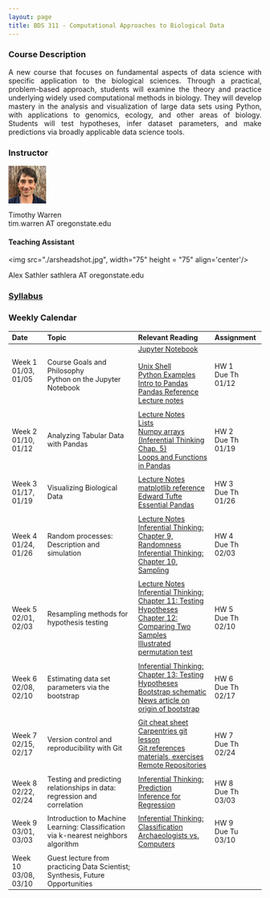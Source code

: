 ```yaml
---
layout: page
title: BDS 311 - Computational Approaches to Biological Data
---
```


### Course Description
 <!---
  will replace this image
 <img src="./covidtrace_color_rev-01.png" width="390" height="270" align='right'/> 
-->
 <div style="text-align: justify"> 
 A new course that focuses on fundamental aspects of data science with specific application to the biological sciences. Through a practical, problem-based approach, students will examine the theory and practice underlying widely used computational methods in biology. They will develop mastery in the analysis and visualization of large data sets using Python, with applications to genomics, ecology, and other areas of biology. Students will test hypotheses, infer dataset parameters, and make predictions via broadly applicable data science tools. 
</div>   

### Instructor
<img src="./twheadshot_square.jpg" width="75" height="75" align='center'/>      

Timothy Warren  
tim.warren AT oregonstate.edu         

#### Teaching Assistant
<img src="./arsheadshot.jpg", width="75" height = "75" align='center'/>

Alex Sathler
sathlera AT oregonstate.edu

  
  





### [Syllabus](./syllabus.md)


### Weekly Calendar  

|Date                                  | Topic                             |  Relevant Reading                     | Assignment                                 |
|:-----------------------------        |:--------------------------------- |:------------------------------------  |:----------------------                      |
| Week 1 <br />01/03, 01/05&nbsp; &nbsp; &nbsp;&nbsp;&nbsp;| Course Goals and Philosophy <br />Python on the Jupyter Notebook &nbsp; &nbsp; &nbsp;| [Jupyter Notebook](https://www.e-education.psu.edu/geog489/node/2204)&nbsp; &nbsp; &nbsp;&nbsp; &nbsp;&nbsp; &nbsp;<br>[Unix Shell](https://swcarpentry.github.io/shell-novice/) <br> [Python Examples](https://nbviewer.jupyter.org/urls/bitbucket.org/hrojas/learn-pandas/raw/master/lessons/Python_101.ipynb) &nbsp; &nbsp;  <br> [Intro to Pandas](http://swcarpentry.github.io/python-novice-gapminder/) <br> [Pandas Reference](https://pandas.pydata.org/pandas-docs/stable/user_guide/10min.html)<br>[Lecture notes](./lecture_notes/lec_wk01.md)| HW 1 <br/> Due Th 01/12 &nbsp; &nbsp; |
|        |                |         |            |
| Week 2 <br /> 01/10, 01/12    | Analyzing Tabular Data with Pandas  |[Lecture Notes](./lecture_notes/lec_wk02.md)<br> [Lists](https://swcarpentry.github.io/python-novice-gapminder/11-lists/index.html)<br>[Numpy arrays <br> (Inferential Thinking Chap. 5)](https://inferentialthinking.com/chapters/05/Sequences.html)<br>[Loops and Functions in Pandas](https://datacarpentry.org/python-ecology-lesson/06-loops-and-functions/)                                      | HW 2 <br/> Due Th 01/19 |
|     |    |     |      |
| Week 3 <br /> 01/17, 01/19    | Visualizing Biological Data |[Lecture Notes](./lecture_notes/lec_wk03.md)<br>[matplotlib reference](https://matplotlib.org/stable/tutorials/index.html#tutorials)<br>[Edward Tufte](https://www.edwardtufte.com/tufte/)<br>  [Essential Pandas](https://pandas.pydata.org/pandas-docs/stable/user_guide/10min.html)                                                 | HW 3 <br/> Due Th 01/26|
|     |    |     |      |
| Week 4 <br /> 01/24, 01/26    | Random processes: Description and simulation  |[Lecture Notes](./lecture_notes/lec_wk04.md)<br>[Inferential Thinking: Chapter 9, Randomness](https://inferentialthinking.com/chapters/09/Randomness.html)<br>[Inferential Thinking: Chapter 10, Sampling](https://inferentialthinking.com/chapters/10/Sampling_and_Empirical_Distributions.html)<br>        | HW 4 <br/> Due Th 02/03|
|     |    |     |      |
|  Week 5 <br /> 02/01, 02/03   | Resampling methods for hypothesis testing   |[Lecture Notes](./lecture_notes/lec_wk05.md)<br>[Inferential Thinking: Chapter 11: Testing Hypotheses](https://inferentialthinking.com/chapters/11/Testing_Hypotheses.html)<br>[Chapter 12: Comparing Two Samples](https://inferentialthinking.com/chapters/12/Comparing_Two_Samples.html)<br>[Illustrated permutation test](https://www.jwilber.me/permutationtest/)                                                   | HW 5 <br/> Due Th 02/10|
|     |    |     |      |
| Week 6 <br /> 02/08, 02/10    | Estimating data set parameters via the bootstrap   | [Inferential Thinking: Chapter 13: Testing Hypotheses](https://inferentialthinking.com/chapters/13/Estimation.html)<br>[Bootstrap schematic](https://online.stat.psu.edu/stat555/node/119/)<br>[News article on origin of bootstrap](https://www.nytimes.com/1988/11/08/science/theorist-applies-computer-power-to-uncertainty-in-statistics.html)                                       | HW 6 <br/> Due Th 02/17|
|     |    |     |      |
| Week 7 <br /> 02/15, 02/17    | Version control and reproducibility with Git | [Git cheat sheet](https://training.github.com/downloads/github-git-cheat-sheet.pdf)<br> [Carpentries git lesson](https://swcarpentry.github.io/git-novice/) <br> [Git references materials, exercises](https://open-source-for-researchers.github.io/open-source-workshop/) <br>[Remote Repositories](https://docs.github.com/en/github/getting-started-with-github/managing-remote-repositories)                                                | HW 7 <br/> Due Th 02/24|
|     |    |     |      |
| Week 8 <br /> 02/22, 02/24    | Testing and predicting relationships in data: <br />regression and correlation  |[Inferential Thinking: Prediction](https://inferentialthinking.com/chapters/15/Prediction.html) <br> [Inference for Regression](https://inferentialthinking.com/chapters/16/Inference_for_Regression.html)            | HW 8<br/> Due Th 03/03|
|     |    |     |      |
| Week 9 <br /> 03/01, 03/03    | Introduction to Machine Learning: Classification via k-nearest neighbors algorithm| [Inferential Thinking: Classification](https://inferentialthinking.com/chapters/17/Classification.html) <br> [Archaeologists vs. Computers](https://www.nytimes.com/2021/05/25/science/archaeologist-neural-network-study.html)                                                      | HW 9 <br/> Due Tu 03/10|
|     |    |     |      |
| Week 10 <br /> 03/08, 03/10    | Guest lecture from practicing Data Scientist; Synthesis, Future Opportunities   |                                               |  |


